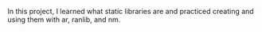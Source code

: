 In this project, I learned what static libraries are and practiced creating and using them with ar, ranlib, and nm.
